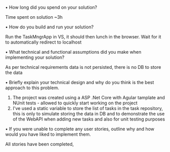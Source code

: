 • How long did you spend on your solution?

Time spent on solution ~3h

• How do you build and run your solution?

Run the TaskMngrApp in VS, it should then lunch in the browser. Wait for it to automatically redirect to localhost

• What technical and functional assumptions did you make when implementing your solution? 

As per technical requirements data is not persisted, there is no DB to store the data

• Briefly explain your technical design and why do you think is the best approach to this problem.
1. The project was created using a ASP .Net Core with Agular tamplate and NUnit tests - allowed to quickly start working on the project
2. I've used a static variable to store the list of tasks in the task repository, this is only to simulate storing the data in DB and to demonstrate the use of the WebAPI when adding new tasks and also for unit testing purposes

• If you were unable to complete any user stories, outline why and how would you have liked to implement them.

All stories have been completed, 
